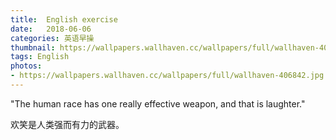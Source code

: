 ```yaml
---
title:  English exercise
date:   2018-06-06
categories: 英语早操
thumbnail: https://wallpapers.wallhaven.cc/wallpapers/full/wallhaven-406842.jpg
tags: English
photos:
- https://wallpapers.wallhaven.cc/wallpapers/full/wallhaven-406842.jpg
---
```


"The human race has one really effective weapon, and that is laughter."
<p>欢笑是人类强而有力的武器。</p>
